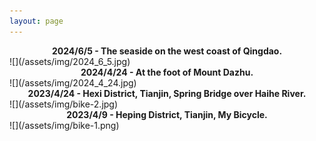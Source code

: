 ```yaml
---
layout: page
---
```

<center style="font-weight: bolder;">2024/6/5 - The seaside on the west coast of Qingdao.</center>
![](/assets/img/2024_6_5.jpg)

<center style="font-weight: bolder;">2024/4/24 - At the foot of Mount Dazhu.</center>
![](/assets/img/2024_4_24.jpg)

<center style="font-weight: bolder;">2023/4/24 - Hexi District, Tianjin, Spring Bridge over Haihe River.</center>
![](/assets/img/bike-2.jpg)

<center style="font-weight: bolder;">2023/4/9 - Heping District, Tianjin, My Bicycle.</center>
![](/assets/img/bike-1.png)